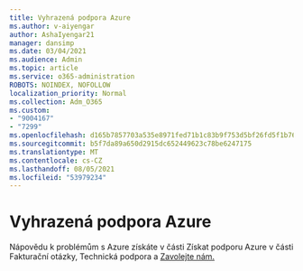 ```yaml
---
title: Vyhrazená podpora Azure
ms.author: v-aiyengar
author: AshaIyengar21
manager: dansimp
ms.date: 03/04/2021
ms.audience: Admin
ms.topic: article
ms.service: o365-administration
ROBOTS: NOINDEX, NOFOLLOW
localization_priority: Normal
ms.collection: Adm_O365
ms.custom:
- "9004167"
- "7299"
ms.openlocfilehash: d165b7857703a535e8971fed71b1c83b9f753d5bf26fd5f1b76fe583a6c61578
ms.sourcegitcommit: b5f7da89a650d2915dc652449623c78be6247175
ms.translationtype: MT
ms.contentlocale: cs-CZ
ms.lasthandoff: 08/05/2021
ms.locfileid: "53979234"
---
```

# <a name="dedicated-azure-support"></a>Vyhrazená podpora Azure

Nápovědu k problémům s Azure získáte v části Získat podporu Azure v části Fakturační otázky, Technická podpora a [Zavolejte nám.](https://go.microsoft.com/fwlink/?linkid=2081348)
